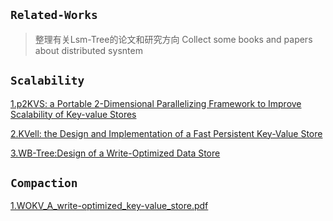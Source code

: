 ##  `Related-Works`
> 整理有关Lsm-Tree的论文和研究方向
Collect some books and papers about distributed sysntem


## `Scalability`
[1.p2KVS: a Portable 2-Dimensional Parallelizing Framework to Improve Scalability of Key-value Stores](https://github.com/ErosBryant/LSMT-DB-Related-Works/blob/9451c7d79208ee71dfad5afd96d1183bab4d7f78/Scalability/EUROSYS2022(p2KVS).pdf)

[2.KVell: the Design and Implementation of a Fast Persistent Key-Value Store](https://github.com/ErosBryant/LSMT-DB-Related-Works/blob/b8a32ea6f6dfdb08501574dc5687832dc77acef3/Scalability/sosp19-kvell.pdf)

[3.WB-Tree:Design of a Write-Optimized Data Store](https://github.com/ErosBryant/LSM-T_DB_Related_Works/blob/bde2f7c93b93bbc998171c8203d533af1e7b1f19/Scalability/WB-Tree.pdf)



## `Compaction`
[1.WOKV_A_write-optimized_key-value_store.pdf](https://github.com/ErosBryant/LSMT-DB-Related-Works/blob/358db4ffa3bf7ae29548a0f46438b2cec53acf9a/Compaction/WOKV_A_write-optimized_key-value_store.pdf)
